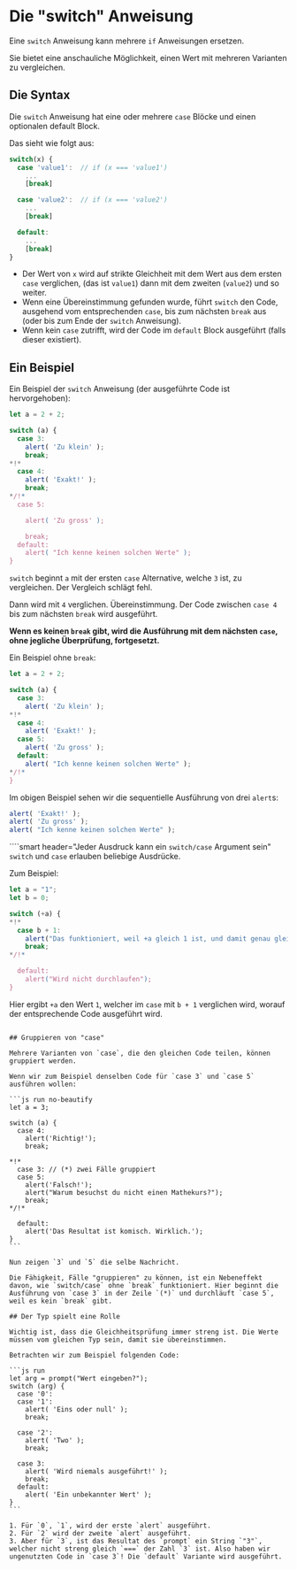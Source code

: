 # Die "switch" Anweisung

Eine `switch` Anweisung kann mehrere `if` Anweisungen ersetzen.

Sie bietet eine anschauliche Möglichkeit, einen Wert mit mehreren Varianten zu vergleichen.

## Die Syntax

Die `switch` Anweisung hat eine oder mehrere `case` Blöcke und einen optionalen default Block.

Das sieht wie folgt aus:

```js no-beautify
switch(x) {
  case 'value1':  // if (x === 'value1')
    ...
    [break]

  case 'value2':  // if (x === 'value2')
    ...
    [break]

  default:
    ...
    [break]
}
```

- Der Wert von `x` wird auf strikte Gleichheit mit dem Wert aus dem ersten `case` verglichen, (das ist `value1`) dann mit dem zweiten (`value2`) und so weiter.
- Wenn eine Übereinstimmung gefunden wurde, führt `switch` den Code, ausgehend vom entsprechenden `case`, bis zum nächsten  `break` aus (oder bis zum Ende der `switch` Anweisung).
- Wenn kein `case` zutrifft, wird der Code im `default` Block ausgeführt (falls dieser existiert).

## Ein Beispiel

Ein Beispiel der `switch` Anweisung (der ausgeführte Code ist hervorgehoben):

```js run
let a = 2 + 2;

switch (a) {
  case 3:
    alert( 'Zu klein' );
    break;
*!*
  case 4:
    alert( 'Exakt!' );
    break;
*/!*
  case 5:

    alert( 'Zu gross' );

    break;
  default:
    alert( "Ich kenne keinen solchen Werte" );
}
```

`switch` beginnt `a` mit der ersten `case` Alternative, welche `3` ist, zu vergleichen. Der Vergleich schlägt fehl.

Dann wird mit `4` verglichen. Übereinstimmung. Der Code zwischen `case 4` bis zum nächsten `break` wird ausgeführt.

**Wenn es keinen `break` gibt, wird die Ausführung mit dem nächsten `case`, ohne jegliche Überprüfung, fortgesetzt.**

Ein Beispiel ohne `break`:

```js run
let a = 2 + 2;

switch (a) {
  case 3:
    alert( 'Zu klein' );
*!*
  case 4:
    alert( 'Exakt!' );
  case 5:
    alert( 'Zu gross' );
  default:
    alert( "Ich kenne keinen solchen Werte" );
*/!*
}
```

Im obigen Beispiel sehen wir die sequentielle Ausführung von drei `alert`s:

```js
alert( 'Exakt!' );
alert( 'Zu gross' );
alert( "Ich kenne keinen solchen Werte" );
```

````smart header="Jeder Ausdruck kann ein `switch/case` Argument sein"
`switch` und `case` erlauben beliebige Ausdrücke.

Zum Beispiel:

```js run
let a = "1";
let b = 0;

switch (+a) {
*!*
  case b + 1:
    alert("Das funktioniert, weil +a gleich 1 ist, und damit genau gleich wie b+1");
    break;
*/!*

  default:
    alert("Wird nicht durchlaufen");
}
```
Hier ergibt `+a` den Wert `1`, welcher im `case` mit `b + 1` verglichen wird, worauf der entsprechende Code ausgeführt wird.
````

## Gruppieren von "case"

Mehrere Varianten von `case`, die den gleichen Code teilen, können gruppiert werden.

Wenn wir zum Beispiel denselben Code für `case 3` und `case 5` ausführen wollen:

```js run no-beautify
let a = 3;

switch (a) {
  case 4:
    alert('Richtig!');
    break;

*!*
  case 3: // (*) zwei Fälle gruppiert
  case 5:
    alert('Falsch!');
    alert("Warum besuchst du nicht einen Mathekurs?");
    break;
*/!*

  default:
    alert('Das Resultat ist komisch. Wirklich.');
}
```

Nun zeigen `3` und `5` die selbe Nachricht.

Die Fähigkeit, Fälle "gruppieren" zu können, ist ein Nebeneffekt davon, wie `switch/case` ohne `break` funktioniert. Hier beginnt die Ausführung von `case 3` in der Zeile `(*)` und durchläuft `case 5`, weil es kein `break` gibt.

## Der Typ spielt eine Rolle

Wichtig ist, dass die Gleichheitsprüfung immer streng ist. Die Werte müssen vom gleichen Typ sein, damit sie übereinstimmen.

Betrachten wir zum Beispiel folgenden Code:

```js run
let arg = prompt("Wert eingeben?");
switch (arg) {
  case '0':
  case '1':
    alert( 'Eins oder null' );
    break;

  case '2':
    alert( 'Two' );
    break;

  case 3:
    alert( 'Wird niemals ausgeführt!' );
    break;
  default:
    alert( 'Ein unbekannter Wert' );
}
```

1. Für `0`, `1`, wird der erste `alert` ausgeführt.
2. Für `2` wird der zweite `alert` ausgeführt.
3. Aber für `3`, ist das Resultat des `prompt` ein String `"3"`, welcher nicht streng gleich `===` der Zahl `3` ist. Also haben wir ungenutzten Code in `case 3`! Die `default` Variante wird ausgeführt.
